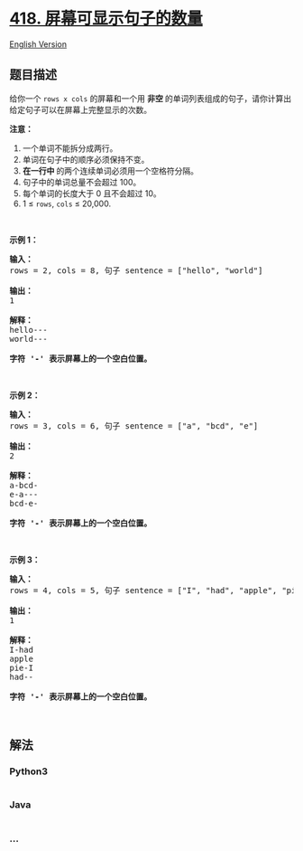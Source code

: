 # [418. 屏幕可显示句子的数量](https://leetcode-cn.com/problems/sentence-screen-fitting)

[English Version](https://github.com/yanglr/leetcode-ac/blob/master/assets/0400-0499/0418.Sentence%20Screen%20Fitting/README_EN.md)

## 题目描述

<!-- 这里写题目描述 -->

<p>给你一个 <code>rows x cols</code> 的屏幕和一个用 <strong>非空 </strong>的单词列表组成的句子，请你计算出给定句子可以在屏幕上完整显示的次数。</p>

<p><strong>注意：</strong></p>

<ol>
	<li>一个单词不能拆分成两行。</li>
	<li>单词在句子中的顺序必须保持不变。</li>
	<li><strong>在一行中 </strong>的两个连续单词必须用一个空格符分隔。</li>
	<li>句子中的单词总量不会超过 100。</li>
	<li>每个单词的长度大于 0 且不会超过 10。</li>
	<li>1 &le; <code>rows</code>, <code>cols</code> &le; 20,000.</li>
</ol>

<p>&nbsp;</p>

<p><strong>示例 1：</strong></p>

<pre><strong>输入：</strong>
rows = 2, cols = 8, 句子 sentence = [&quot;hello&quot;, &quot;world&quot;]

<strong>输出：</strong>
1

<strong>解释：</strong>
hello---
world---

<strong>字符 &#39;-&#39; 表示屏幕上的一个空白位置。</strong>
</pre>

<p>&nbsp;</p>

<p><strong>示例 2：</strong></p>

<pre><strong>输入：</strong>
rows = 3, cols = 6, 句子 sentence = [&quot;a&quot;, &quot;bcd&quot;, &quot;e&quot;]

<strong>输出：</strong>
2

<strong>解释：</strong>
a-bcd- 
e-a---
bcd-e-

<strong>字符 &#39;-&#39; 表示屏幕上的一个空白位置。</strong>
</pre>

<p>&nbsp;</p>

<p><strong>示例 3：</strong></p>

<pre><strong>输入：</strong>
rows = 4, cols = 5, 句子 sentence = [&quot;I&quot;, &quot;had&quot;, &quot;apple&quot;, &quot;pie&quot;]

<strong>输出：</strong>
1

<strong>解释：</strong>
I-had
apple
pie-I
had--

<strong>字符 &#39;-&#39; 表示屏幕上的一个空白位置。</strong>
</pre>

<p>&nbsp;</p>


## 解法

<!-- 这里可写通用的实现逻辑 -->

<!-- tabs:start -->

### **Python3**

<!-- 这里可写当前语言的特殊实现逻辑 -->

```python

```

### **Java**

<!-- 这里可写当前语言的特殊实现逻辑 -->

```java

```

### **...**

```

```

<!-- tabs:end -->

